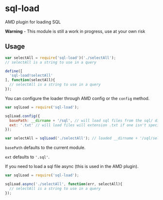 sql-load
========

AMD plugin for loading SQL

__Warning__ - This module is still a work in progress, use at your own risk

## Usage

```js
var selectAll = require('sql-load')('./selectAll');
// selectAll is a string to use in a query
```

```js
define([
  'sql-load!selectAll'
], function(selectAll){
  // selectAll is a string to use in a query
});
```

You can configure the loader through AMD config or the `config` method.

```js
var sqlLoad = require('sql-load');

sqlLoad.config({
  basePath: __dirname + '/sql', // will load sql files from the sql/ directory inside current directory
  ext: '.txt' // will load files will extension .txt if one isn't specified
});

var selectAll = sqlLoad('./selectAll'); // loaded __dirname + '/sql/selectAll.txt';
```

`basePath` defaults to the current module.

`ext` defaults to `'.sql'`.

If you need to load a sql file async (this is used in the AMD plugin).

```js
var sqlLoad = require('sql-load');

sqlLoad.async('./selectAll', function(err, selectAll){
  // selectAll is a string to use in a query
});
```
